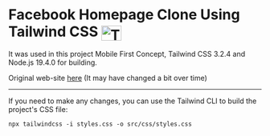 # Facebook Homepage Clone Using Tailwind CSS <img align="center" alt="Tailwind CSS" height="30" width="40" src="https://cdn.jsdelivr.net/gh/devicons/devicon/icons/tailwindcss/tailwindcss-plain.svg">
 
It was used in this project Mobile First Concept, Tailwind CSS 3.2.4 and Node.js 19.4.0 for building.

Original web-site [here](https://www.facebook.com) (It may have changed a bit over time)

---

If you need to make any changes, you can use the Tailwind CLI to build the project's CSS file:
```
npx tailwindcss -i styles.css -o src/css/styles.css
```
